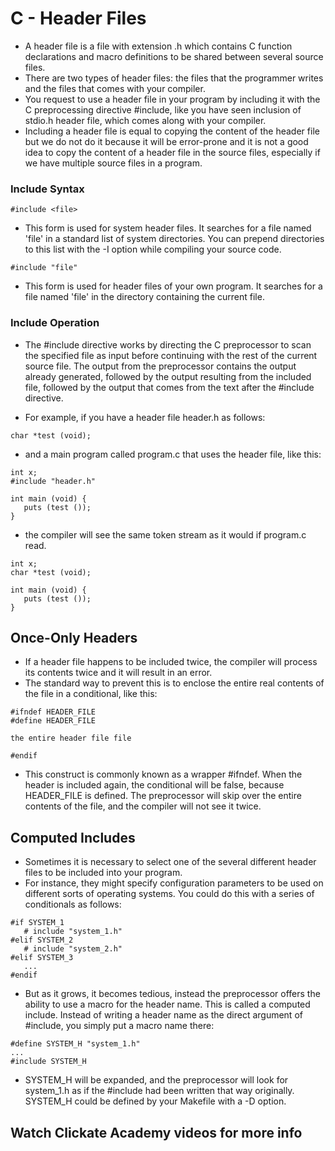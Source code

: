 # C - Header Files

* A header file is a file with extension .h which contains C function declarations and macro definitions to be shared between several source files. 
* There are two types of header files: the files that the programmer writes and the files that comes with your compiler.
* You request to use a header file in your program by including it with the C preprocessing directive #include, like you have seen inclusion of stdio.h header file, which comes along with your compiler.
* Including a header file is equal to copying the content of the header file but we do not do it because it will be error-prone and it is not a good idea to copy the content of a header file in the source files, especially if we have multiple source files in a program.

### Include Syntax
~~~~
#include <file>
~~~~
* This form is used for system header files. It searches for a file named 'file' in a standard list of system directories. You can prepend directories to this list with the -I option while compiling your source code.
~~~~
#include "file"
~~~~
* This form is used for header files of your own program. It searches for a file named 'file' in the directory containing the current file. 

### Include Operation
* The #include directive works by directing the C preprocessor to scan the specified file as input before continuing with the rest of the current source file. The output from the preprocessor contains the output already generated, followed by the output resulting from the included file, followed by the output that comes from the text after the #include directive.

* For example, if you have a header file header.h as follows:
~~~~
char *test (void);
~~~~
* and a main program called program.c that uses the header file, like this:
~~~~
int x;
#include "header.h"

int main (void) {
   puts (test ());
}
~~~~
* the compiler will see the same token stream as it would if program.c read.
~~~~
int x;
char *test (void);

int main (void) {
   puts (test ());
}
~~~~

## Once-Only Headers
* If a header file happens to be included twice, the compiler will process its contents twice and it will result in an error. 
* The standard way to prevent this is to enclose the entire real contents of the file in a conditional, like this:
~~~~
#ifndef HEADER_FILE
#define HEADER_FILE

the entire header file file

#endif
~~~~
* This construct is commonly known as a wrapper #ifndef. When the header is included again, the conditional will be false, because HEADER_FILE is defined. The preprocessor will skip over the entire contents of the file, and the compiler will not see it twice.

## Computed Includes
* Sometimes it is necessary to select one of the several different header files to be included into your program. 
* For instance, they might specify configuration parameters to be used on different sorts of operating systems. You could do this with a series of conditionals as follows:
~~~~
#if SYSTEM_1
   # include "system_1.h"
#elif SYSTEM_2
   # include "system_2.h"
#elif SYSTEM_3
   ...
#endif
~~~~
* But as it grows, it becomes tedious, instead the preprocessor offers the ability to use a macro for the header name. This is called a computed include. Instead of writing a header name as the direct argument of #include, you simply put a macro name there:
~~~~
#define SYSTEM_H "system_1.h"
...
#include SYSTEM_H
~~~~
* SYSTEM_H will be expanded, and the preprocessor will look for system_1.h as if the #include had been written that way originally. SYSTEM_H could be defined by your Makefile with a -D option.

## Watch Clickate Academy videos for more info
